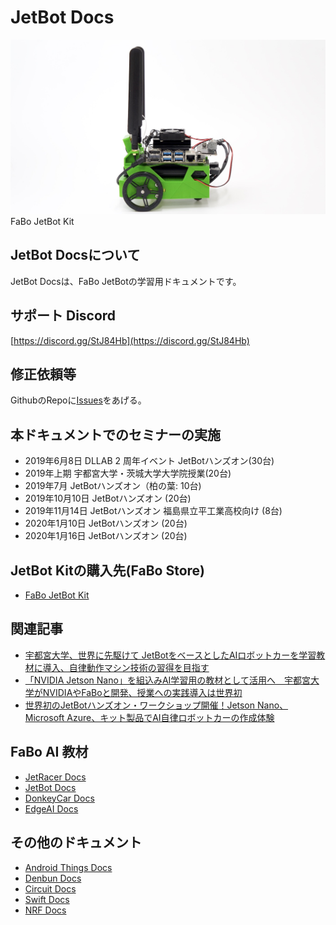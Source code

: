 # JetBot Docs

![](./img/JETBOT_SIDE_VIEW1400.jpg)
FaBo JetBot Kit

## JetBot Docsについて

JetBot Docsは、FaBo JetBotの学習用ドキュメントです。

## サポート Discord

[https://discord.gg/StJ84Hb](https://discord.gg/StJ84Hb)

## 修正依頼等

GithubのRepoに[Issues](https://github.com/FaBoPlatform/JetbotDocs/issues)をあげる。

## 本ドキュメントでのセミナーの実施

- 2019年6月8日 DLLAB 2 周年イベント JetBotハンズオン(30台)
- 2019年上期 宇都宮大学・茨城大学大学院授業(20台)
- 2019年7月 JetBotハンズオン（柏の葉: 10台)
- 2019年10月10日 JetBotハンズオン (20台)
- 2019年11月14日 JetBotハンズオン 福島県立平工業高校向け (8台)
- 2020年1月10日 JetBotハンズオン (20台)
- 2020年1月16日 JetBotハンズオン (20台)

## JetBot Kitの購入先(FaBo Store)

- [FaBo JetBot Kit](https://fabo.store/collections/jetbot/products/jetbot-kit)

## 関連記事

- [宇都宮大学、世界に先駆けて JetBotをベースとしたAIロボットカーを学習教材に導入、自律動作マシン技術の習得を目指す](https://blogs.nvidia.co.jp/2019/07/23/jetbot-casestudies-utsunomiya-u/)
- [「NVIDIA Jetson Nano」を組込みAI学習用の教材として活用へ　宇都宮大学がNVIDIAやFaBoと開発、授業への実践導入は世界初](https://robotstart.info/2019/05/29/utsunomiya-u-jetson.html)
- [ 世界初のJetBotハンズオン・ワークショップ開催！Jetson Nano、Microsoft Azure、キット製品でAI自律ロボットカーの作成体験](https://robotstart.info/2019/06/08/jetbot-workshop-dllab.html)

## FaBo AI 教材
- [JetRacer Docs](https://faboplatform.github.io/JetracerDocs/)
- [JetBot Docs](https://faboplatform.github.io/JetbotDocs/)
- [DonkeyCar Docs](https://faboplatform.github.io/DonkeyDocs/)
- [EdgeAI Docs](https://faboplatform.github.io/EdgeAIDocs/)

## その他のドキュメント
- [Android Things Docs](https://faboplatform.github.io/AndroidThingsDocs/)
- [Denbun Docs](https://faboplatform.github.io/DenbunDocs/)
- [Circuit Docs](https://faboplatform.github.io/CircuitDocs/)
- [Swift Docs](https://faboplatform.github.io/SwiftDocs/)
- [NRF Docs](https://faboplatform.github.io/NRFDocs/)
